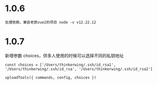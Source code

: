 # 1.0.6
```
处理依赖，兼容老款vue2的项目 node -v v12.22.12
```

# 1.0.7
新增参数 choices，供多人使用的时候可以选择不同的私钥地址
```
const choices = ['/Users/thinkerwing/.ssh/id_rsa1', '/Users/thinkerwing/.ssh/id_rsa', '/Users/thinkerwing/.ssh/id_rsa2']

uploadTools({ commands, config, choices })
```